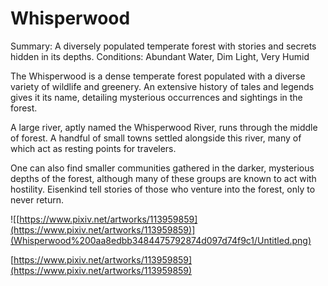 # Whisperwood

Summary: A diversely populated temperate forest with stories and secrets hidden in its depths.
Conditions: Abundant Water, Dim Light, Very Humid

The Whisperwood is a dense temperate forest populated with a diverse variety of wildlife and greenery. An extensive history of tales and legends gives it its name, detailing mysterious occurrences and sightings in the forest.

A large river, aptly named the Whisperwood River, runs through the middle of forest. A handful of small towns settled alongside this river, many of which act as resting points for travelers.

One can also find smaller communities gathered in the darker, mysterious depths of the forest, although many of these groups are known to act with hostility. Eisenkind tell stories of those who venture into the forest, only to never return.

![[https://www.pixiv.net/artworks/113959859](https://www.pixiv.net/artworks/113959859)](Whisperwood%200aa8edbb3484475792874d097d74f9c1/Untitled.png)

[https://www.pixiv.net/artworks/113959859](https://www.pixiv.net/artworks/113959859)